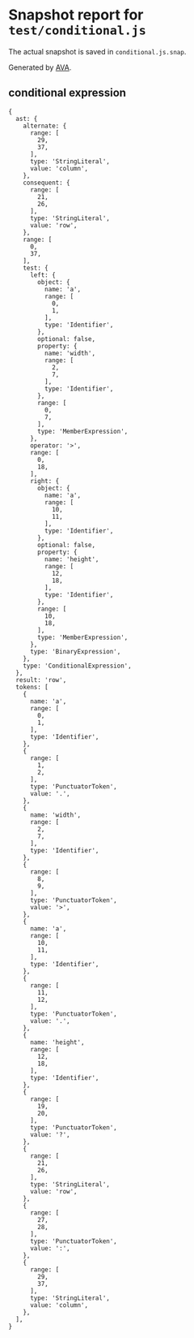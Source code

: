 # Snapshot report for `test/conditional.js`

The actual snapshot is saved in `conditional.js.snap`.

Generated by [AVA](https://ava.li).

## conditional expression

    {
      ast: {
        alternate: {
          range: [
            29,
            37,
          ],
          type: 'StringLiteral',
          value: 'column',
        },
        consequent: {
          range: [
            21,
            26,
          ],
          type: 'StringLiteral',
          value: 'row',
        },
        range: [
          0,
          37,
        ],
        test: {
          left: {
            object: {
              name: 'a',
              range: [
                0,
                1,
              ],
              type: 'Identifier',
            },
            optional: false,
            property: {
              name: 'width',
              range: [
                2,
                7,
              ],
              type: 'Identifier',
            },
            range: [
              0,
              7,
            ],
            type: 'MemberExpression',
          },
          operator: '>',
          range: [
            0,
            18,
          ],
          right: {
            object: {
              name: 'a',
              range: [
                10,
                11,
              ],
              type: 'Identifier',
            },
            optional: false,
            property: {
              name: 'height',
              range: [
                12,
                18,
              ],
              type: 'Identifier',
            },
            range: [
              10,
              18,
            ],
            type: 'MemberExpression',
          },
          type: 'BinaryExpression',
        },
        type: 'ConditionalExpression',
      },
      result: 'row',
      tokens: [
        {
          name: 'a',
          range: [
            0,
            1,
          ],
          type: 'Identifier',
        },
        {
          range: [
            1,
            2,
          ],
          type: 'PunctuatorToken',
          value: '.',
        },
        {
          name: 'width',
          range: [
            2,
            7,
          ],
          type: 'Identifier',
        },
        {
          range: [
            8,
            9,
          ],
          type: 'PunctuatorToken',
          value: '>',
        },
        {
          name: 'a',
          range: [
            10,
            11,
          ],
          type: 'Identifier',
        },
        {
          range: [
            11,
            12,
          ],
          type: 'PunctuatorToken',
          value: '.',
        },
        {
          name: 'height',
          range: [
            12,
            18,
          ],
          type: 'Identifier',
        },
        {
          range: [
            19,
            20,
          ],
          type: 'PunctuatorToken',
          value: '?',
        },
        {
          range: [
            21,
            26,
          ],
          type: 'StringLiteral',
          value: 'row',
        },
        {
          range: [
            27,
            28,
          ],
          type: 'PunctuatorToken',
          value: ':',
        },
        {
          range: [
            29,
            37,
          ],
          type: 'StringLiteral',
          value: 'column',
        },
      ],
    }
